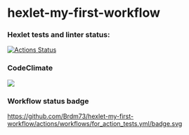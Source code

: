 # hexlet-my-first-workflow

### Hexlet tests and linter status:
[![Actions Status](https://github.com/Brdm73/python-project-49/workflows/hexlet-check/badge.svg)](https://github.com/Brdm73/python-project-49/actions)

### CodeClimate
<a href="https://codeclimate.com/github/Brdm73/hexlet-my-first-workflow/maintainability"><img src="https://api.codeclimate.com/v1/badges/eb9eb9b853127994d518/maintainability" /></a>

### Workflow status badge
https://github.com/Brdm73/hexlet-my-first-workflow/actions/workflows/for_action_tests.yml/badge.svg


